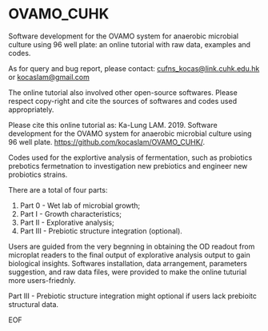 # OVAMO_CUHK
Software development for the OVAMO system for anaerobic microbial culture using 96 well plate:
an online tutorial with raw data, examples and codes.

As for query and bug report, please contact:
cufns_kocas@link.cuhk.edu.hk or kocaslam@gmail.com

The online tutorial also involved other open-source softwares.
Please respect copy-right and cite the sources of softwares and codes used appropriately.

Please cite this online tutorial as:
  Ka-Lung LAM. 2019. Software development for the OVAMO system for anaerobic microbial culture using 96 well plate. https://github.com/kocaslam/OVAMO_CUHK/.

Codes used for the explortive analysis of fermentation,
such as probiotics prebotics fermetnation to investigation
new prebiotics and engineer new probiotics strains.

There are a total of four parts:
  1) Part 0 - Wet lab of microbial growth; 
  2) Part I - Growth characteristics; 
  3) Part II - Explorative analysis;
  4) Part III - Prebiotic structure integration (optional).
  
Users are guided from the very begnning in obtaining the OD readout from microplat readers
to the final output of explorative analysis output to gain biological insights.
Softwares installation, data arrangement, parameters suggestion, and raw data files,
were provided to make the online tuturial more users-friednly.

Part III - Prebiotic structure integration might optional if users lack prebioitc structural data.

EOF
